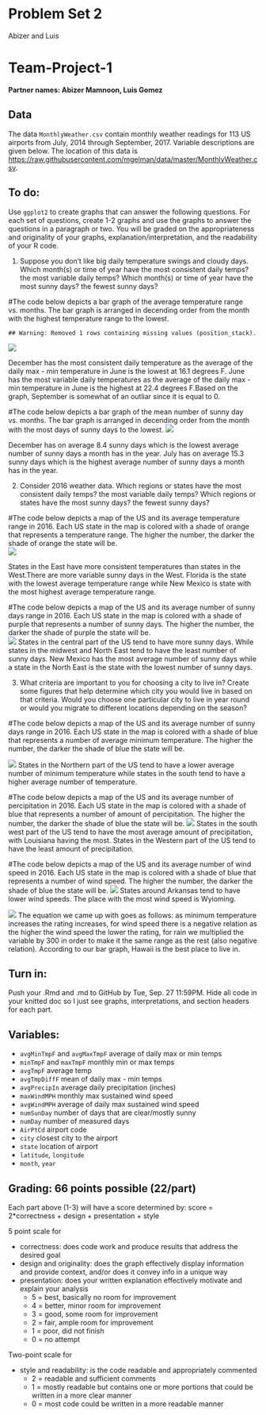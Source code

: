 Problem Set 2
================
Abizer and Luis

# Team-Project-1

**Partner names: Abizer Mamnoon, Luis Gomez**

## Data

The data `MonthlyWeather.csv` contain monthly weather readings for 113
US airports from July, 2014 through September, 2017. Variable
descriptions are given below. The location of this data is
<https://raw.githubusercontent.com/mgelman/data/master/MonthlyWeather.csv>.

## To do:

Use `ggplot2` to create graphs that can answer the following questions.
For each set of questions, create 1-2 graphs and use the graphs to
answer the questions in a paragraph or two. You will be graded on the
appropriateness and originality of your graphs,
explanation/interpretation, and the readability of your R code.

1.  Suppose you don’t like big daily temperature swings and cloudy days.
    Which month(s) or time of year have the most consistent daily temps?
    the most variable daily temps? Which month(s) or time of year have
    the most sunny days? the fewest sunny days?

\#The code below depicts a bar graph of the average temperature range
vs. months. The bar graph is arranged in decending order from the month
with the highest temperature range to the lowest.

    ## Warning: Removed 1 rows containing missing values (position_stack).

![](FinalProject_files/figure-gfm/unnamed-chunk-2-1.png)<!-- -->

December has the most consistent daily temperature as the average of the
daily max - min temperature in June is the lowest at 16.1 degrees F.
June has the most variable daily temperatures as the average of the
daily max - min temperature in June is the highest at 22.4 degrees
F.Based on the graph, September is somewhat of an outliar since it is
equal to 0.

\#The code below depicts a bar graph of the mean number of sunny day
vs. months. The bar graph is arranged in decending order from the month
with the most days of sunny days to the lowest.
![](FinalProject_files/figure-gfm/unnamed-chunk-3-1.png)<!-- -->

December has on average 8.4 sunny days which is the lowest average
number of sunny days a month has in the year. July has on average 15.3
sunny days which is the highest average number of sunny days a month has
in the year.

2.  Consider 2016 weather data. Which regions or states have the most
    consistent daily temps? the most variable daily temps? Which regions
    or states have the most sunny days? the fewest sunny days?

\#The code below depicts a map of the US and its average temperature
range in 2016. Each US state in the map is colored with a shade of
orange that represents a temperature range. The higher the number, the
darker the shade of orange the state will be.  
![](FinalProject_files/figure-gfm/unnamed-chunk-4-1.png)<!-- -->

States in the East have more consistent temperatures than states in the
West.There are more variable sunny days in the West. Florida is the
state with the lowest average temperature range while New Mexico is
state with the most highest average temperature range.

\#The code below depicts a map of the US and its average number of sunny
days range in 2016. Each US state in the map is colored with a shade of
purple that represents a number of sunny days. The higher the number,
the darker the shade of purple the state will be.  
![](FinalProject_files/figure-gfm/unnamed-chunk-5-1.png)<!-- --> States
in the central part of the US tend to have more sunny days. While states
in the midwest and North East tend to have the least number of sunny
days. New Mexico has the most average number of sunny days while a state
in the North East is the state with the lowest number of sunny days.

3.  What criteria are important to you for choosing a city to live in?
    Create some figures that help determine which city you would live in
    based on that criteria. Would you choose one particular city to live
    in year round or would you migrate to different locations depending
    on the season?

\#The code below depicts a map of the US and its average number of sunny
days range in 2016. Each US state in the map is colored with a shade of
blue that represents a number of average minimum temperature. The higher
the number, the darker the shade of blue the state will be.

![](FinalProject_files/figure-gfm/unnamed-chunk-7-1.png)<!-- --> States
in the Northern part of the US tend to have a lower average number of
minimum temperature while states in the south tend to have a higher
average number of temperature.

\#The code below depicts a map of the US and its average number of
percipitation in 2016. Each US state in the map is colored with a shade
of blue that represents a number of amount of percipitation. The higher
the number, the darker the shade of blue the state will be.
![](FinalProject_files/figure-gfm/unnamed-chunk-8-1.png)<!-- --> States
in the south west part of the US tend to have the most average amount of
precipitation, with Louisiana having the most. States in the Western
part of the US tend to have the least amount of precipitation.

\#The code below depicts a map of the US and its average number of wind
speed in 2016. Each US state in the map is colored with a shade of blue
that represents a number of wind speed. The higher the number, the
darker the shade of blue the state will be.
![](FinalProject_files/figure-gfm/unnamed-chunk-9-1.png)<!-- --> States
around Arkansas tend to have lower wind speeds. The place with the most
wind speed is Wyioming.

![](FinalProject_files/figure-gfm/unnamed-chunk-10-1.png)<!-- --> The
equation we came up with goes as follows: as minimum temperature
increases the rating increases, for wind speed there is a negative
relation as the higher the wind speed the lower the rating, for rain we
multiplied the variable by 300 in order to make it the same range as the
rest (also negative relation). According to our bar graph, Hawaii is the
best place to live in.

## Turn in:

Push your .Rmd and .md to GitHub by Tue, Sep. 27 11:59PM. Hide all code
in your knitted doc so I just see graphs, interpretations, and section
headers for each part.

## Variables:

-   `avgMinTmpF` and `avgMaxTmpF` average of daily max or min temps
-   `minTmpF` and `maxTmpF` monthly min or max temps
-   `avgTmpF` average temp
-   `avgTmpDiffF` mean of daily max - min temps
-   `avgPrecipIn` average daily precipitation (inches)
-   `maxWindMPH` monthly max sustained wind speed
-   `avgWindMPH` average of daily max sustained wind speed
-   `numSunDay` number of days that are clear/mostly sunny
-   `numDay` number of measured days
-   `AirPtCd` airport code
-   `city` closest city to the airport
-   `state` location of airport
-   `latitude`, `longitude`
-   `month`, `year`

## Grading: 66 points possible (22/part)

Each part above (1-3) will have a score determined by: score =
2\*correctness + design + presentation + style

5 point scale for

-   correctness: does code work and produce results that address the
    desired goal
-   design and originality: does the graph effectively display
    information and provide context, and/or does it convey info in a
    unique way
-   presentation: does your written explanation effectively motivate and
    explain your analysis
    -   5 = best, basically no room for improvement
    -   4 = better, minor room for improvement
    -   3 = good, some room for improvement
    -   2 = fair, ample room for improvement
    -   1 = poor, did not finish
    -   0 = no attempt

Two-point scale for

-   style and readability: is the code readable and appropriately
    commented
    -   2 = readable and sufficient comments
    -   1 = mostly readable but contains one or more portions that could
        be written in a more clear manner
    -   0 = most code could be written in a more readable manner
